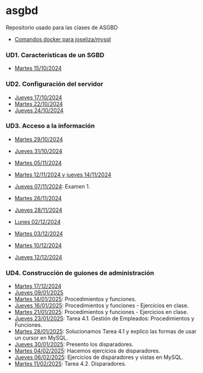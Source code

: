 # asgbd
Repositorio usado para las clases de ASGBD

- [Comandos docker para joseliza/mysql](/Documents/UD2/Comandos%20docker%20para%20MySQL.md)

### UD1. Características de un SGBD
- [Martes 15/10/2024](/Schedule/UD2/Martes%2015-10-2024.md)

### UD2. Configuración del servidor
- [Jueves 17/10/2024](/Schedule/UD2/Jueves%2017-10-2024.md)
- [Martes 22/10/2024](/Schedule/UD2/Martes%2022-10-2024.md)
- [Jueves 24/10/2024](/Schedule/UD2/Jueves%2024-10-2024.md)

### UD3. Acceso a la información
- [Martes 29/10/2024](/Schedule/UD3/Martes%2029-10-2024.md)
- [Jueves 31/10/2024](/Schedule/UD3/Jueves%2031-10-2024.md)
- [Martes 05/11/2024](/Schedule/UD3/Martes%2005-11-2024.md)
- [Martes 12/11/2024 y jueves 14/11/2024](/Schedule/UD3/Martes%2012-11-2024%20y%20jueves%2014-11-2024.md)

- [Jueves 07/11/2024](/Schedule/UD3/Jueves%2007-11-2024.md): Examen 1.
- [Martes 26/11/2024](/Schedule/UD3/Martes%2026-11-2024.md)
- [Jueves 28/11/2024](/Schedule/UD3/Jueves%2028-11-2024.md)
- [Lunes 02/12/2024](/Schedule/UD3/Lunes%2002-12-2024.md)
- [Martes 03/12/2024](/Schedule/UD3/Martes%2003-12-2024.md)
- [Martes 10/12/2024](/Schedule/UD3/Martes%2010-12-2024.md)
- [Jueves 12/12/2024](/Schedule/UD3/Jueves%2012-12-2024.md)

### UD4. Construcción de guiones de administración

- [Martes 17/12/2024](/Schedule/UD4/Martes%2017-12-2024.md)
- [Jueves 09/01/2025](/Schedule/UD4/Jueves%2009-01-2025.md)
- [Martes 14/01/2025](/Schedule/UD4/Martes%2014-01-2025.md): Procedimientos y funciones.
- [Jueves 16/01/2025](/Schedule/UD4/Jueves%2016-01-2025.md): Procedimientos y funciones - Ejercicios en clase.
- [Martes 21/01/2025](/Schedule/UD4/Martes%2021-01-2025.md): Procedimientos y funciones - Ejercicios en clase.
- [Jueves 23/01/2025](/Schedule/UD4/Jueves%2023-01-2025.md): Tarea 4.1. Gestión de Empleados: Procedimientos y Funciones.
- [Martes 28/01/2025](/Schedule/UD4/Martes%2028-01-2025.md): Solucionamos Tarea 4.1 y explico las formas de usar un cursor en MySQL.
- [Jueves 30/01/2025](/Schedule/UD4/Jueves%2030-01-2025.md): Presento los disparadores.
- [Martes 04/02/2025](/Schedule/UD4/Martes%2004-02-2025.md): Hacemos ejercicios de disparadores.
- [Jueves 06/02/2025](/Schedule/UD4/Jueves%2006-02-2025.md): Ejercicios de disparadores y vistas en MySQL.
- [Martes 11/02/2025](/Schedule/UD4/Martes%2011-02-2024.md): Tarea 4.2. Disparadores.